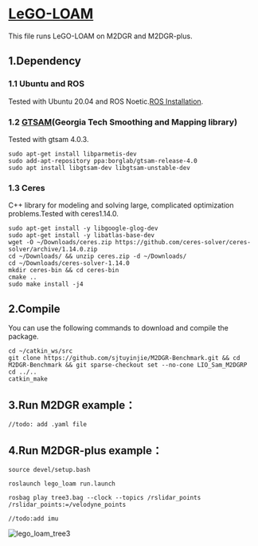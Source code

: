 # [LeGO-LOAM](https://github.com/RobustFieldAutonomyLab/LeGO-LOAM)
This file runs LeGO-LOAM on M2DGR and M2DGR-plus.
## 1.Dependency
### 1.1 Ubuntu and ROS
Tested with Ubuntu 20.04 and ROS Noetic.[ROS Installation](https://wiki.ros.org/ROS/Installation).
### 1.2 [GTSAM](https://gtsam.org/get_started/)(Georgia Tech Smoothing and Mapping library)
Tested with gtsam 4.0.3.
```
sudo apt-get install libparmetis-dev
sudo add-apt-repository ppa:borglab/gtsam-release-4.0
sudo apt install libgtsam-dev libgtsam-unstable-dev
```
### 1.3 Ceres 
C++ library for modeling and solving large, complicated optimization problems.Tested with ceres1.14.0.
```
sudo apt-get install -y libgoogle-glog-dev
sudo apt-get install -y libatlas-base-dev
wget -O ~/Downloads/ceres.zip https://github.com/ceres-solver/ceres-solver/archive/1.14.0.zip
cd ~/Downloads/ && unzip ceres.zip -d ~/Downloads/
cd ~/Downloads/ceres-solver-1.14.0
mkdir ceres-bin && cd ceres-bin
cmake ..
sudo make install -j4
```

## 2.Compile
You can use the following commands to download and compile the package.
```
cd ~/catkin_ws/src
git clone https://github.com/sjtuyinjie/M2DGR-Benchmark.git && cd M2DGR-Benchmark && git sparse-checkout set --no-cone LIO_Sam_M2DGRP
cd ../..
catkin_make
```
## 3.Run M2DGR example：
```
//todo: add .yaml file
```

## 4.Run M2DGR-plus example：
```
source devel/setup.bash

roslaunch lego_loam run.launch

rosbag play tree3.bag --clock --topics /rslidar_points /rslidar_points:=/velodyne_points

//todo:add imu
```
![lego_loam_tree3](https://github.com/sjtuyinjie/M2DGR-Benchmark/blob/main/Lego_loam_M2DGRP/image/plus.gif)

